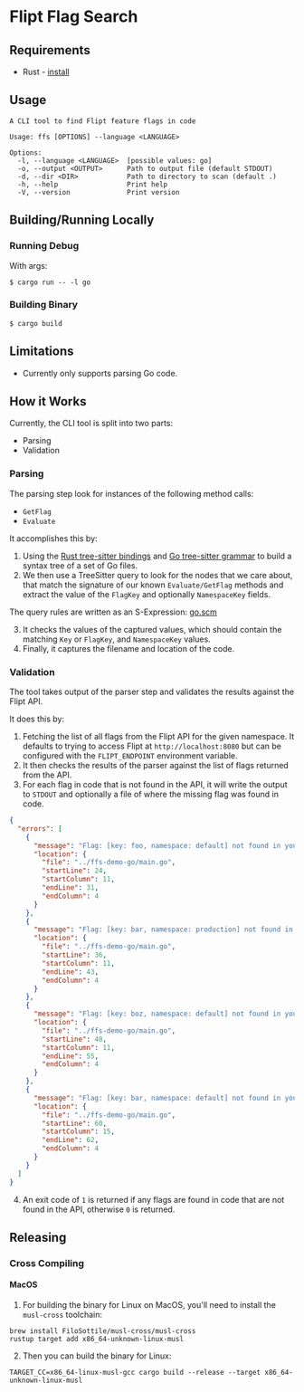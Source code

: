 # Flipt Flag Search

## Requirements

- Rust - [install](https://rustup.rs/)

## Usage

```console
A CLI tool to find Flipt feature flags in code

Usage: ffs [OPTIONS] --language <LANGUAGE>

Options:
  -l, --language <LANGUAGE>  [possible values: go]
  -o, --output <OUTPUT>      Path to output file (default STDOUT)
  -d, --dir <DIR>            Path to directory to scan (default .)
  -h, --help                 Print help
  -V, --version              Print version
```

## Building/Running Locally

### Running Debug

With args:

`$ cargo run -- -l go`

### Building Binary

`$ cargo build`

## Limitations

- Currently only supports parsing Go code.

## How it Works

Currently, the CLI tool is split into two parts:

- Parsing
- Validation

### Parsing

The parsing step look for instances of the following method calls:

- `GetFlag`
- `Evaluate`

It accomplishes this by:

1. Using the [Rust tree-sitter bindings](https://github.com/tree-sitter/tree-sitter/tree/master/lib/binding_rust) and [Go tree-sitter grammar](https://github.com/tree-sitter/tree-sitter-go) to build a syntax tree of a set of Go files.
2. We then use a TreeSitter query to look for the nodes that we care about, that match the signature of our known `Evaluate/GetFlag` methods and extract the value of the `FlagKey` and optionally `NamespaceKey` fields.

The query rules are written as an S-Expression: [go.scm](./rules/go.scm)

3. It checks the values of the captured values, which should contain the matching `Key` or `FlagKey`, and `NamespaceKey` values.
4. Finally, it captures the filename and location of the code.

### Validation

The tool takes output of the parser step and validates the results against the Flipt API.

It does this by:

1. Fetching the list of all flags from the Flipt API for the given namespace. It defaults to trying to access Flipt at `http://localhost:8080` but can be configured with the `FLIPT_ENDPOINT` environment variable.
2. It then checks the results of the parser against the list of flags returned from the API.
3. For each flag in code that is not found in the API, it will write the output to `STDOUT` and optionally a file of where the missing flag was found in code.

```json
{
  "errors": [
    {
      "message": "Flag: [key: foo, namespace: default] not found in your Flipt instance",
      "location": {
        "file": "../ffs-demo-go/main.go",
        "startLine": 24,
        "startColumn": 11,
        "endLine": 31,
        "endColumn": 4
      }
    },
    {
      "message": "Flag: [key: bar, namespace: production] not found in your Flipt instance",
      "location": {
        "file": "../ffs-demo-go/main.go",
        "startLine": 36,
        "startColumn": 11,
        "endLine": 43,
        "endColumn": 4
      }
    },
    {
      "message": "Flag: [key: boz, namespace: default] not found in your Flipt instance",
      "location": {
        "file": "../ffs-demo-go/main.go",
        "startLine": 48,
        "startColumn": 11,
        "endLine": 55,
        "endColumn": 4
      }
    },
    {
      "message": "Flag: [key: bar, namespace: default] not found in your Flipt instance",
      "location": {
        "file": "../ffs-demo-go/main.go",
        "startLine": 60,
        "startColumn": 15,
        "endLine": 62,
        "endColumn": 4
      }
    }
  ]
}
```

4. An exit code of `1` is returned if any flags are found in code that are not found in the API, otherwise `0` is returned.

## Releasing

### Cross Compiling

#### MacOS

1. For building the binary for Linux on MacOS, you'll need to install the `musl-cross` toolchain:

```console
brew install FiloSottile/musl-cross/musl-cross
rustup target add x86_64-unknown-linux-musl
```

2. Then you can build the binary for Linux:

```console
TARGET_CC=x86_64-linux-musl-gcc cargo build --release --target x86_64-unknown-linux-musl
```
